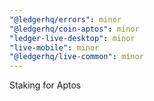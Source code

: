 ```yaml
---
"@ledgerhq/errors": minor
"@ledgerhq/coin-aptos": minor
"ledger-live-desktop": minor
"live-mobile": minor
"@ledgerhq/live-common": minor
---
```


Staking for Aptos
